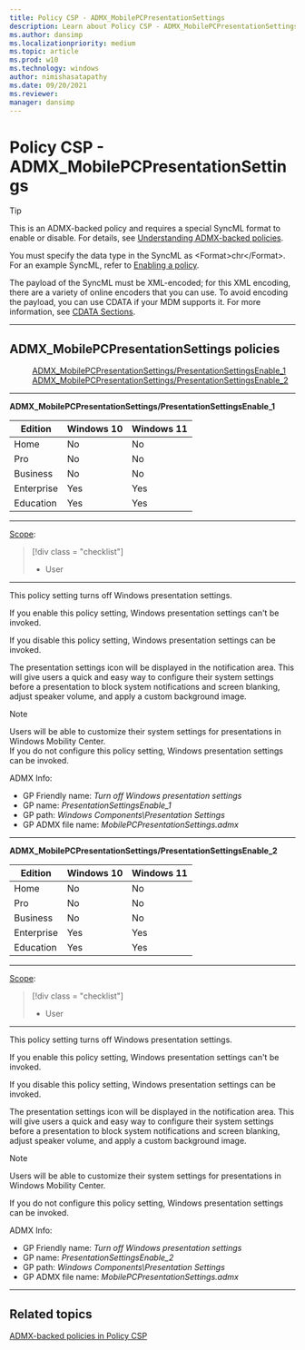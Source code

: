 ```yaml
---
title: Policy CSP - ADMX_MobilePCPresentationSettings
description: Learn about Policy CSP - ADMX_MobilePCPresentationSettings.
ms.author: dansimp
ms.localizationpriority: medium
ms.topic: article
ms.prod: w10
ms.technology: windows
author: nimishasatapathy
ms.date: 09/20/2021
ms.reviewer: 
manager: dansimp
---
```


# Policy CSP - ADMX_MobilePCPresentationSettings

> [!TIP]
> This is an ADMX-backed policy and requires a special SyncML format to enable or disable. For details, see [Understanding ADMX-backed policies](./understanding-admx-backed-policies.md).
> 
> You must specify the data type in the SyncML as &lt;Format&gt;chr&lt;/Format&gt;. For an example SyncML, refer to [Enabling a policy](./understanding-admx-backed-policies.md#enabling-a-policy).
> 
> The payload of the SyncML must be XML-encoded; for this XML encoding, there are a variety of online encoders that you can use. To avoid encoding the payload, you can use CDATA if your MDM supports it. For more information, see [CDATA Sections](http://www.w3.org/TR/REC-xml/#sec-cdata-sect).

<hr/>

<!--Policies-->
## ADMX_MobilePCPresentationSettings policies  

<dl>
  <dd>
    <a href="#admx-mobilepcpresentationsettings-presentationsettingsenable_1">ADMX_MobilePCPresentationSettings/PresentationSettingsEnable_1</a>
  </dd>
  <dd>
    <a href="#admx-mobilepcpresentationsettings-presentationsettingsenable_2">ADMX_MobilePCPresentationSettings/PresentationSettingsEnable_2</a>
  </dd>
</dl>

<hr/>

<!--Policy-->

<a href="" id="admx-mobilepcpresentationsettings-presentationsettingsenable_1"></a>**ADMX_MobilePCPresentationSettings/PresentationSettingsEnable_1**


<!--SupportedSKUs-->

|Edition|Windows 10|Windows 11|
|--- |--- |--- |
|Home|No|No|
|Pro|No|No|
|Business|No|No|
|Enterprise|Yes|Yes|
|Education|Yes|Yes|

<!--/SupportedSKUs-->
<hr/>

<!--Scope-->
[Scope](./policy-configuration-service-provider.md#policy-scope):

> [!div class = "checklist"]
> * User

<hr/>

<!--/Scope-->
<!--Description-->
This policy setting turns off Windows presentation settings.  

If you enable this policy setting, Windows presentation settings can't be invoked.  

If you disable this policy setting, Windows presentation settings can be invoked. 

The presentation settings icon will be displayed in the notification area. This will give users a quick and easy way to configure their system settings before a presentation to block system notifications and screen blanking, adjust speaker volume, and apply a custom background image.  

> [!NOTE]
> Users will be able to customize their system settings for presentations in Windows Mobility Center.  
If you do not configure this policy setting, Windows presentation settings can be invoked.


<!--/Description-->


<!--ADMXBacked-->
ADMX Info:  
-   GP Friendly name: *Turn off Windows presentation settings*
-   GP name: *PresentationSettingsEnable_1*
-   GP path: *Windows Components\Presentation Settings*
-   GP ADMX file name: *MobilePCPresentationSettings.admx*

<!--/ADMXBacked-->
<!--/Policy-->
<hr/>

<!--Policy-->
<a href="" id="admx-mobilepcpresentationsettings-presentationsettingsenable_2"></a>**ADMX_MobilePCPresentationSettings/PresentationSettingsEnable_2**  

<!--SupportedSKUs-->

|Edition|Windows 10|Windows 11|
|--- |--- |--- |
|Home|No|No|
|Pro|No|No|
|Business|No|No|
|Enterprise|Yes|Yes|
|Education|Yes|Yes|

<!--/SupportedSKUs-->
<hr/>

<!--Scope-->
[Scope](./policy-configuration-service-provider.md#policy-scope):

> [!div class = "checklist"]
> * User

<hr/>

<!--/Scope-->
<!--Description-->
This policy setting turns off Windows presentation settings.  

If you enable this policy setting, Windows presentation settings can't be invoked.  

If you disable this policy setting, Windows presentation settings can be invoked. 

The presentation settings icon will be displayed in the notification area. This will give users a quick and easy way to configure their system settings before a presentation to block system notifications and screen blanking, adjust speaker volume, and apply a custom background image.  

> [!NOTE]
> Users will be able to customize their system settings for presentations in Windows Mobility Center.  

If you do not configure this policy setting, Windows presentation settings can be invoked.

<!--/Description-->


<!--ADMXBacked-->
ADMX Info:  
-   GP Friendly name: *Turn off Windows presentation settings*
-   GP name: *PresentationSettingsEnable_2*
-   GP path: *Windows Components\Presentation Settings*
-   GP ADMX file name: *MobilePCPresentationSettings.admx*
<!--/ADMXBacked-->
<!--/Policy-->
<hr/>

<!--/Policies-->

## Related topics

[ADMX-backed policies in Policy CSP](./policies-in-policy-csp-admx-backed.md)